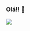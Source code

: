 ### Olá!! 👋

<div>
  <img src="https://github-readme-stats.vercel.app/api?username=JRcalado&show_icons=true&theme=radical&include_all_comits=true&count_private=true">
</div>
